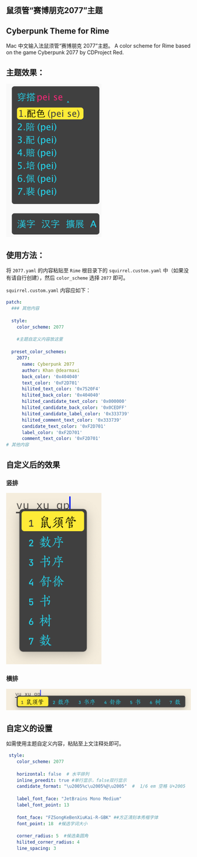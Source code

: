 ## 鼠须管“赛博朋克2077”主题
## Cyberpunk Theme for Rime

Mac 中文输入法鼠须管“赛博朋克 2077”主题。
A color scheme for Rime based on the game Cyberpunk 2077 by CDProject Red.

## 主题效果：

<img src="img/screenshot.png" width="260">


## 使用方法：
将 `2077.yaml` 的内容粘贴至 `Rime` 根目录下的 `squirrel.custom.yaml` 中（如果没有请自行创建），然后 `color_scheme` 选择 `2077` 即可。

`squirrel.custom.yaml`  内容应如下：

```yaml
patch:
  ### 其他内容

  style:
    color_scheme: 2077 
    
    #主题自定义内容放这里

  preset_color_schemes:
    2077:
      name: Cyberpunk 2077
      author: Khan @dearmaxi
      back_color: '0x404040'
      text_color: '0xF2D701'
      hilited_text_color: '0x7520F4'
      hilited_back_color: '0x404040'
      hilited_candidate_text_color: '0x000000'
      hilited_candidate_back_color: '0x0CEDFF'
      hilited_candidate_label_color: '0x333739'
      hilited_comment_text_color: '0x333739'
      candidate_text_color: '0xF2D701'
      label_color: '0xF2D701'
      comment_text_color: '0xF2D701'
# 其他内容

```

## 自定义后的效果
### 竖排

<img src="img/customized-non-h.png" width="260">

### 横排
![](img/customized-h.png)

## 自定义的设置

如需使用主题自定义内容，粘贴至上文注释处即可。

```yaml
 style:
    color_scheme: 2077  
    
    horizontal: false  # 水平排列
    inline_preedit: true #单行显示，false双行显示 
    candidate_format: "\u2005%c\u2005%@\u2005"  #  1/6 em 空格 U+2005 

    label_font_face: "JetBrains Mono Medium" 
    label_font_point: 13   

    font_face: "FZSongKeBenXiuKai-R-GBK" ##方正清刻本秀楷字体
    font_point: 18  #候选字词大小 

    corner_radius: 5  #候选条圆角
    hilited_corner_radius: 4
    line_spacing: 3
```


